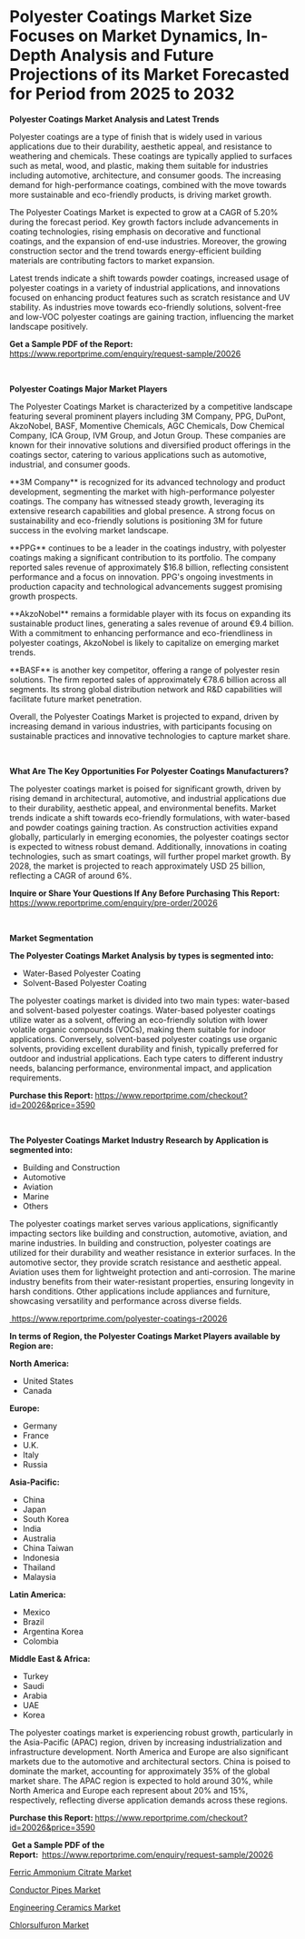 <p><h1>Polyester Coatings Market Size Focuses on Market Dynamics, In-Depth Analysis and Future Projections of its Market Forecasted for Period from 2025 to 2032</h1></p><p><strong>Polyester Coatings Market Analysis and Latest Trends</strong></p>
<p><p>Polyester coatings are a type of finish that is widely used in various applications due to their durability, aesthetic appeal, and resistance to weathering and chemicals. These coatings are typically applied to surfaces such as metal, wood, and plastic, making them suitable for industries including automotive, architecture, and consumer goods. The increasing demand for high-performance coatings, combined with the move towards more sustainable and eco-friendly products, is driving market growth.</p><p>The Polyester Coatings Market is expected to grow at a CAGR of 5.20% during the forecast period. Key growth factors include advancements in coating technologies, rising emphasis on decorative and functional coatings, and the expansion of end-use industries. Moreover, the growing construction sector and the trend towards energy-efficient building materials are contributing factors to market expansion. </p><p>Latest trends indicate a shift towards powder coatings, increased usage of polyester coatings in a variety of industrial applications, and innovations focused on enhancing product features such as scratch resistance and UV stability. As industries move towards eco-friendly solutions, solvent-free and low-VOC polyester coatings are gaining traction, influencing the market landscape positively.</p></p>
<p><strong>Get a Sample PDF of the Report:&nbsp;</strong> <a href="https://www.reportprime.com/enquiry/request-sample/20026?utm_campaign=1197&utm_medium=2&utm_source=Github&utm_content=ia&utm_term=18032025&utm_id=polyester-coatings">https://www.reportprime.com/enquiry/request-sample/20026</a></p>
<p>&nbsp;</p>
<p><strong>Polyester Coatings Major Market Players</strong></p>
<p><p>The Polyester Coatings Market is characterized by a competitive landscape featuring several prominent players including 3M Company, PPG, DuPont, AkzoNobel, BASF, Momentive Chemicals, AGC Chemicals, Dow Chemical Company, ICA Group, IVM Group, and Jotun Group. These companies are known for their innovative solutions and diversified product offerings in the coatings sector, catering to various applications such as automotive, industrial, and consumer goods.</p><p>**3M Company** is recognized for its advanced technology and product development, segmenting the market with high-performance polyester coatings. The company has witnessed steady growth, leveraging its extensive research capabilities and global presence. A strong focus on sustainability and eco-friendly solutions is positioning 3M for future success in the evolving market landscape.</p><p>**PPG** continues to be a leader in the coatings industry, with polyester coatings making a significant contribution to its portfolio. The company reported sales revenue of approximately $16.8 billion, reflecting consistent performance and a focus on innovation. PPG's ongoing investments in production capacity and technological advancements suggest promising growth prospects.</p><p>**AkzoNobel** remains a formidable player with its focus on expanding its sustainable product lines, generating a sales revenue of around €9.4 billion. With a commitment to enhancing performance and eco-friendliness in polyester coatings, AkzoNobel is likely to capitalize on emerging market trends.</p><p>**BASF** is another key competitor, offering a range of polyester resin solutions. The firm reported sales of approximately €78.6 billion across all segments. Its strong global distribution network and R&D capabilities will facilitate future market penetration.</p><p>Overall, the Polyester Coatings Market is projected to expand, driven by increasing demand in various industries, with participants focusing on sustainable practices and innovative technologies to capture market share.</p></p>
<p>&nbsp;</p>
<p><strong>What Are The Key Opportunities For Polyester Coatings Manufacturers?</strong></p>
<p><p>The polyester coatings market is poised for significant growth, driven by rising demand in architectural, automotive, and industrial applications due to their durability, aesthetic appeal, and environmental benefits. Market trends indicate a shift towards eco-friendly formulations, with water-based and powder coatings gaining traction. As construction activities expand globally, particularly in emerging economies, the polyester coatings sector is expected to witness robust demand. Additionally, innovations in coating technologies, such as smart coatings, will further propel market growth. By 2028, the market is projected to reach approximately USD 25 billion, reflecting a CAGR of around 6%.</p></p>
<p><strong>Inquire or Share Your Questions If Any Before Purchasing This Report:</strong> <a href="https://www.reportprime.com/enquiry/pre-order/20026?utm_campaign=1197&utm_medium=2&utm_source=Github&utm_content=ia&utm_term=18032025&utm_id=polyester-coatings">https://www.reportprime.com/enquiry/pre-order/20026</a></p>
<p>&nbsp;</p>
<p><strong>Market Segmentation</strong></p>
<p><strong>The Polyester Coatings Market Analysis by types is segmented into:</strong></p>
<p><ul><li>Water-Based Polyester Coating</li><li>Solvent-Based Polyester Coating</li></ul></p>
<p><p>The polyester coatings market is divided into two main types: water-based and solvent-based polyester coatings. Water-based polyester coatings utilize water as a solvent, offering an eco-friendly solution with lower volatile organic compounds (VOCs), making them suitable for indoor applications. Conversely, solvent-based polyester coatings use organic solvents, providing excellent durability and finish, typically preferred for outdoor and industrial applications. Each type caters to different industry needs, balancing performance, environmental impact, and application requirements.</p></p>
<p><strong>Purchase this Report:&nbsp;</strong><a href="https://www.reportprime.com/checkout?id=20026&price=3590&utm_campaign=1197&utm_medium=2&utm_source=Github&utm_content=ia&utm_term=18032025&utm_id=polyester-coatings">https://www.reportprime.com/checkout?id=20026&price=3590</a></p>
<p>&nbsp;</p>
<p><strong>The Polyester Coatings Market Industry Research by Application is segmented into:</strong></p>
<p><ul><li>Building and Construction</li><li>Automotive</li><li>Aviation</li><li>Marine</li><li>Others</li></ul></p>
<p><p>The polyester coatings market serves various applications, significantly impacting sectors like building and construction, automotive, aviation, and marine industries. In building and construction, polyester coatings are utilized for their durability and weather resistance in exterior surfaces. In the automotive sector, they provide scratch resistance and aesthetic appeal. Aviation uses them for lightweight protection and anti-corrosion. The marine industry benefits from their water-resistant properties, ensuring longevity in harsh conditions. Other applications include appliances and furniture, showcasing versatility and performance across diverse fields.</p></p>
<p><a href="https://www.reportprime.com/polyester-coatings-r20026?utm_campaign=1197&utm_medium=2&utm_source=Github&utm_content=ia&utm_term=18032025&utm_id=polyester-coatings">&nbsp;https://www.reportprime.com/polyester-coatings-r20026</a></p>
<p><strong>In terms of Region, the Polyester Coatings Market Players available by Region are:</strong></p>
<p>
    <p> <strong> North America: </strong>
        <ul>
            <li>United States</li>
            <li>Canada</li>
        </ul>
        </p> 
    <p> <strong> Europe: </strong>
        <ul>
            <li>Germany</li>
            <li>France</li>
            <li>U.K.</li>
            <li>Italy</li>
            <li>Russia</li>
        </ul>
        </p> 
    <p> <strong> Asia-Pacific: </strong>
        <ul>
            <li>China</li>
            <li>Japan</li>
            <li>South Korea</li>
            <li>India</li>
            <li>Australia</li>
            <li>China Taiwan</li>
            <li>Indonesia</li>
            <li>Thailand</li>
            <li>Malaysia</li>
        </ul>
        </p> 
    <p> <strong> Latin America: </strong>
        <ul>
            <li>Mexico</li>
            <li>Brazil</li>
            <li>Argentina Korea</li>
            <li>Colombia</li>
        </ul>
        </p> 
    <p> <strong> Middle East & Africa: </strong>
        <ul>
            <li>Turkey</li>
            <li>Saudi</li>
            <li>Arabia</li>
            <li>UAE</li>
            <li>Korea</li>
        </ul>
    </p>
    </p>
<p><p>The polyester coatings market is experiencing robust growth, particularly in the Asia-Pacific (APAC) region, driven by increasing industrialization and infrastructure development. North America and Europe are also significant markets due to the automotive and architectural sectors. China is poised to dominate the market, accounting for approximately 35% of the global market share. The APAC region is expected to hold around 30%, while North America and Europe each represent about 20% and 15%, respectively, reflecting diverse application demands across these regions.</p></p>
<p><strong>Purchase this Report: </strong><a href="https://www.reportprime.com/checkout?id=20026&price=3590&utm_campaign=1197&utm_medium=2&utm_source=Github&utm_content=ia&utm_term=18032025&utm_id=polyester-coatings">https://www.reportprime.com/checkout?id=20026&price=3590</a></p>
<p>&nbsp;<strong>Get a Sample PDF of the Report:&nbsp;&nbsp;</strong><a href="https://www.reportprime.com/enquiry/request-sample/20026?utm_campaign=1197&utm_medium=2&utm_source=Github&utm_content=ia&utm_term=18032025&utm_id=polyester-coatings">https://www.reportprime.com/enquiry/request-sample/20026</a></p>
<p><strong></strong></p>
<p><p><a href="https://github.com/prosalinda88/Market-Research-Report-List-7/blob/main/ferric-ammonium-citrate-market.md?utm_campaign=1197&utm_medium=2&utm_source=Github&utm_content=ia&utm_term=18032025&utm_id=polyester-coatings">Ferric Ammonium Citrate Market</a></p><p><a href="https://github.com/sleeprudantf/Market-Research-Report-List-1/blob/main/conductor-pipes-market.md?utm_campaign=1197&utm_medium=2&utm_source=Github&utm_content=ia&utm_term=18032025&utm_id=polyester-coatings">Conductor Pipes Market</a></p><p><a href="https://github.com/BrandonBrown3773/Market-Research-Report-List-1/blob/main/engineering-ceramics-market.md?utm_campaign=1197&utm_medium=2&utm_source=Github&utm_content=ia&utm_term=18032025&utm_id=polyester-coatings">Engineering Ceramics Market</a></p><p><a href="https://github.com/kakeryttri0c/Market-Research-Report-List-1/blob/main/chlorsulfuron-market.md?utm_campaign=1197&utm_medium=2&utm_source=Github&utm_content=ia&utm_term=18032025&utm_id=polyester-coatings">Chlorsulfuron Market</a></p></p>
